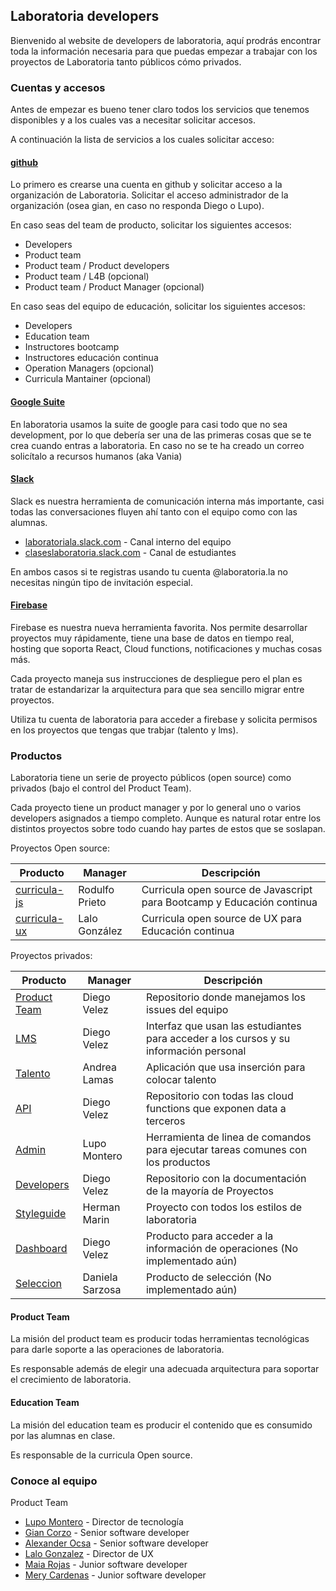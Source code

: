 ## Laboratoria developers

Bienvenido al website de developers de laboratoria, aquí prodrás encontrar toda la información necesaria para que puedas empezar a trabajar con los proyectos de Laboratoria tanto públicos cómo privados.

### Cuentas y accesos

Antes de empezar es bueno tener claro todos los servicios que tenemos disponibles y a los cuales vas a necesitar solicitar accesos.

A continuación la lista de servicios a los cuales solicitar acceso:

#### [github](http://github.com/laboratoria)

Lo primero es crearse una cuenta en github y solicitar acceso a la organización de Laboratoria. Solicitar el acceso administrador de la organización (osea gian, en caso no responda Diego o Lupo).

En caso seas del team de producto, solicitar los siguientes accesos:

- Developers
- Product team
- Product team / Product developers
- Product team / L4B (opcional)
- Product team / Product Manager (opcional)

En caso seas del equipo de educación, solicitar los siguientes accesos:

- Developers
- Education team
- Instructores bootcamp
- Instructores educación continua
- Operation Managers (opcional)
- Curricula Mantainer (opcional)

#### [Google Suite](https://gsuite.google.com/index.html)

En laboratoria usamos la suite de google para casi todo que no sea development, por lo que debería ser una de las primeras cosas que se te crea cuando entras a laboratoria. En caso no se te ha creado un correo solicítalo a recursos humanos (aka Vania)

#### [Slack](https://slack.com/intl/es)

Slack es nuestra herramienta de comunicación interna más importante, casi todas las conversaciones fluyen ahí tanto con el equipo como con las alumnas.

- [laboratoriala.slack.com](https://laboratoriala.slack.com/) - Canal interno del equipo
- [claseslaboratoria.slack.com](claseslaboratoria.slack.com) - Canal de estudiantes

En ambos casos si te registras usando tu cuenta @laboratoria.la no necesitas ningún tipo de invitación especial.

#### [Firebase](https://firebase.google.com)

Firebase es nuestra nueva herramienta favorita. Nos permite desarrollar proyectos muy rápidamente, tiene una base de datos en tiempo real, hosting que soporta React, Cloud functions, notificaciones y muchas cosas más.

Cada proyecto maneja sus instrucciones de despliegue pero el plan es tratar de estandarizar la arquitectura para que sea sencillo migrar entre proyectos.

Utiliza tu cuenta de laboratoria para acceder a firebase y solicita permisos en los proyectos que tengas que trabjar (talento y lms).

### Productos

Laboratoria tiene un serie de proyecto públicos (open source) como privados (bajo el control del Product Team).

Cada proyecto tiene un product manager y por lo general uno o varios developers asignados a tiempo completo. Aunque es natural rotar entre los distintos proyectos sobre todo cuando hay partes de estos que se soslapan.

Proyectos Open source:

| Producto |  Manager  | Descripción |
|----------|-----------|-------------|
| [curricula-js](https://github.com/laboratoria/curricula-js) | Rodulfo Prieto | Curricula open source de Javascript para Bootcamp y Educación continua |
| [curricula-ux](https://github.com/laboratoria/curricula-ux) | Lalo González | Curricula open source de UX para Educación continua |

Proyectos privados:

| Producto |  Manager  | Descripción |
|----------|-----------|-------------|
| [Product Team]() | Diego Velez | Repositorio donde manejamos los issues del equipo |
| [LMS]() | Diego Velez | Interfaz que usan las estudiantes para acceder a los cursos y su información personal |
| [Talento]() | Andrea Lamas | Aplicación que usa inserción para colocar talento |
| [API]() | Diego Velez | Repositorio con todas las cloud functions que exponen data a terceros |
| [Admin]() | Lupo Montero | Herramienta de linea de comandos para ejecutar tareas comunes con los productos |
| [Developers]() | Diego Velez | Repositorio con la documentación de la mayoría de Proyectos |
| [Styleguide]() | Herman Marin | Proyecto con todos los estilos de laboratoria |
| [Dashboard]() | Diego Velez | Producto para acceder a la información de operaciones (No implementado aún) |
| [Seleccion]() | Daniela Sarzosa | Producto de selección (No implementado aún) |

#### Product Team

La misión del product team es producir todas herramientas tecnológicas para darle soporte a las operaciones de laboratoria.

Es responsable además de elegir una adecuada arquitectura para soportar el crecimiento de laboratoria.

#### Education Team

La misión del education team es producir el contenido que es consumido por las alumnas en clase.

Es responsable de la curricula Open source.

### Conoce al equipo

Product Team
- [Lupo Montero](https://github.com/lupomontero) - Director de tecnología
- [Gian Corzo](https://github.com/giancorzo) - Senior software developer
- [Alexander Ocsa](https://github.com/aocsa) - Senior software developer
- [Lalo Gonzalez](https://github.com/lalogf) - Director de UX
- [Maia Rojas](https://github.com/MaiaRojas) - Junior software developer
- [Mery Cardenas](https://github.com/RuthMeryCardenas) - Junior software developer
